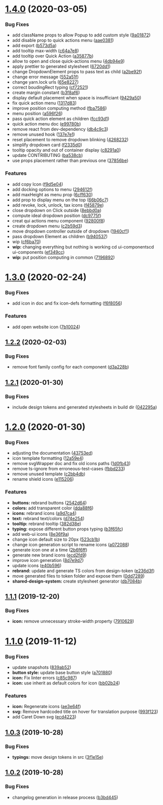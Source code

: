 # [1.4.0](https://github.com/Dashlane/ui-components/compare/v1.3.0...v1.4.0) (2020-03-05)


### Bug Fixes

* add className props to allow Popup to add custom style ([9a01872](https://github.com/Dashlane/ui-components/commit/9a0187233c7ee7ddd4ba70c702f19d61c7eae436))
* add disable prop to quick actions menu ([aae0381](https://github.com/Dashlane/ui-components/commit/aae0381714b336da18532dce4637f1effe082afa))
* add export ([b573d5a](https://github.com/Dashlane/ui-components/commit/b573d5a6aa7dc76b3932203b410ae943efedeb01))
* add tooltip max-width ([c64a7e8](https://github.com/Dashlane/ui-components/commit/c64a7e81509a7e918fa14b43b57ef4d18af6ea7c))
* add tooltip over Quick Action ([a35877b](https://github.com/Dashlane/ui-components/commit/a35877b4a4f9150acbd351c1b8df12c65fb32148))
* allow to open and close quick-actions menu ([4db94e9](https://github.com/Dashlane/ui-components/commit/4db94e926c7314b47458969f23f98d3547fe8213))
* apply prettier to generated stylesheet ([6720dd1](https://github.com/Dashlane/ui-components/commit/6720dd1e371286d5f0e48ce84097b809ee926ae2))
* change DropdownElement props to pass text as child ([a2be92f](https://github.com/Dashlane/ui-components/commit/a2be92f94eb141252e73168db556bf64ec4864e7))
* change error message ([552a51f](https://github.com/Dashlane/ui-components/commit/552a51fa1368bc083c8b93b74a841a3c4764e01f))
* change yarn.lock urls ([65e8227](https://github.com/Dashlane/ui-components/commit/65e82275d235d3245d5bb0e74c0206278b473935))
* correct boudingRect typing ([cf72521](https://github.com/Dashlane/ui-components/commit/cf725211d698d38d920d8e1432a70fcc1a7f7a2d))
* create margin constant ([b3f8af6](https://github.com/Dashlane/ui-components/commit/b3f8af609190fcd3bc09bf2b9b1b777646c3b0dc))
* display default placement when space is insufficiant ([9429a50](https://github.com/Dashlane/ui-components/commit/9429a50bb0ef866d40a61b296d9f4603930d64f3))
* fix quick action menu ([1317d83](https://github.com/Dashlane/ui-components/commit/1317d83dc39451b7e50c9f72e5837b493f1eb506))
* improve position computing method ([fba7586](https://github.com/Dashlane/ui-components/commit/fba7586f32e63dd07f55972c435afef34a98d247))
* menu position ([a596f26](https://github.com/Dashlane/ui-components/commit/a596f262428cb87cf4b183c84d9db05d9dccd048))
* pass quick action element as children ([fcc93d1](https://github.com/Dashlane/ui-components/commit/fcc93d17b0007b21c3fd74a8bf43d6793dfefcf9))
* quick action menu doc ([e99780b](https://github.com/Dashlane/ui-components/commit/e99780b4100f3c7cbee686dbfe74be719ff82e34))
* remove react from dev-dependency ([db4c9c3](https://github.com/Dashlane/ui-components/commit/db4c9c36f44d8faba915b84775cbb8487d3a6d5e))
* remove unused hook ([137e7e1](https://github.com/Dashlane/ui-components/commit/137e7e1ce7f3a12e97f8458907e843bb86f62722))
* reset placement to remove dropdown blinking ([4268232](https://github.com/Dashlane/ui-components/commit/426823254d7ddeeaf83b617c62622014574fe461))
* simplify dropdown card ([f2335d0](https://github.com/Dashlane/ui-components/commit/f2335d071feeeadfbe5484177d92e392bea5362c))
* tooltip opacity and out of container display ([c8291a0](https://github.com/Dashlane/ui-components/commit/c8291a02ba3b5484fd15131cad325f62ffdf9e67))
* update CONTRIBUTING ([ba538cb](https://github.com/Dashlane/ui-components/commit/ba538cbef3da7393669b46d87d6e5da8202ca566))
* use props placement rather than previous one ([37856be](https://github.com/Dashlane/ui-components/commit/37856beb56fbfe54e331fa8248ea21c01a80287f))


### Features

* add copy Icon ([f9d5e04](https://github.com/Dashlane/ui-components/commit/f9d5e049931d6cc7009919807ada504d4c9c94d7))
* add docking options to menu ([294612f](https://github.com/Dashlane/ui-components/commit/294612f9268ac6820f2817e4e59a19239e8738c0))
* add maxHeight as menu prop ([6cff630](https://github.com/Dashlane/ui-components/commit/6cff6308a8324434b56d370c38d561cf50533fbd))
* add prop to display menu on the top ([66b06c7](https://github.com/Dashlane/ui-components/commit/66b06c7d225378c284e5f004db12985f3182588f))
* add revoke, lock, unlock, tax icons ([f45879e](https://github.com/Dashlane/ui-components/commit/f45879eb14b7f8e28bd378d75f3da097c65355b2))
* close dropdown on Click outside ([8ebbd0a](https://github.com/Dashlane/ui-components/commit/8ebbd0a174a5a3796b874e3b8f029bf44748a97d))
* compute ideal dropdown position ([dc9775f](https://github.com/Dashlane/ui-components/commit/dc9775fec47def1e0095a28a5d19099dca5dd475))
* creat qui actions menu component ([92800f8](https://github.com/Dashlane/ui-components/commit/92800f80faf584caadaf2a89a63a72341da44f47))
* create dropdown menu ([c2b59d3](https://github.com/Dashlane/ui-components/commit/c2b59d3bc46253dbd13fc3ba80bdc7900bf0a1c1))
* move dropdown controller outside of dropdown ([1940cf1](https://github.com/Dashlane/ui-components/commit/1940cf1db48ed048929201df607838694af5db09))
* pass dropdown Element as children ([b940537](https://github.com/Dashlane/ui-components/commit/b94053749798efee697c78cd75a1ceb4d24735ba))
* wip ([cf6ba70](https://github.com/Dashlane/ui-components/commit/cf6ba704cbbf716578266e1991a2ece7985f1f97))
* **wip:** changing everything but nothing is working cd ui-componentscd ui-components ([ef349cc](https://github.com/Dashlane/ui-components/commit/ef349ccc3792361f6594dedd2e7ff8481e0c1829))
* **wip:** put position computing in common ([7196892](https://github.com/Dashlane/ui-components/commit/7196892ca77dbb2579f7754bd5844024f9f256c2))

# [1.3.0](https://github.com/Dashlane/ui-components/compare/v1.2.2...v1.3.0) (2020-02-24)


### Bug Fixes

* add icon in doc and fix icon-defs formatting ([f6f8056](https://github.com/Dashlane/ui-components/commit/f6f8056e5babde84fad0585b7ac57cbcc38fddfe))


### Features

* add open website icon ([7b10024](https://github.com/Dashlane/ui-components/commit/7b10024d997fab2547708d1d258bca68eef23217))

## [1.2.2](https://github.com/Dashlane/ui-components/compare/v1.2.1...v1.2.2) (2020-02-03)


### Bug Fixes

* remove font family config for each component ([d3a228b](https://github.com/Dashlane/ui-components/commit/d3a228bfb36f20ed24197100a4de37d676ab48da))

## [1.2.1](https://gitlab.dashlane.com/webproduct/ui-components/compare/v1.2.0...v1.2.1) (2020-01-30)


### Bug Fixes

* include design tokens and generated stylesheets in build dir ([042295a](https://gitlab.dashlane.com/webproduct/ui-components/commit/042295acf9a75974af7e2f14020b9d584b9f3cd6))

# [1.2.0](https://gitlab.dashlane.com/webproduct/ui-components/compare/v1.1.1...v1.2.0) (2020-01-30)


### Bug Fixes

* adjusting the documentation ([43753ed](https://gitlab.dashlane.com/webproduct/ui-components/commit/43753ed453fe783055ee9d31d44daac1e2594382))
* icon template formatting ([12a59e4](https://gitlab.dashlane.com/webproduct/ui-components/commit/12a59e43f54e26097b823004ae680322bbc4b0d0))
* remove svgWrapper doc and fix old icons paths ([1d0fb43](https://gitlab.dashlane.com/webproduct/ui-components/commit/1d0fb43b540a2a425a5d946656af60e426bbf06b))
* remove ts-ignore from erroneous-test-cases ([fbbd233](https://gitlab.dashlane.com/webproduct/ui-components/commit/fbbd2331907fab664b54ffb2754d91b4812b34d8))
* remove unused template ([c2bb4db](https://gitlab.dashlane.com/webproduct/ui-components/commit/c2bb4dba927f997c92390cae215b385010757009))
* rename shield icons ([e115206](https://gitlab.dashlane.com/webproduct/ui-components/commit/e115206b080385620fc6727a851f61dd8cedbfd8))


### Features

* **buttons:** rebrand buttons ([2542d64](https://gitlab.dashlane.com/webproduct/ui-components/commit/2542d64c46cd291e11516f32fe82ec4fc07528f9))
* **colors:** add transparent color ([dda88f6](https://gitlab.dashlane.com/webproduct/ui-components/commit/dda88f6bfb346dabe4955339fa181b776758d494))
* **icons:** rebrand icons ([a9d7ca4](https://gitlab.dashlane.com/webproduct/ui-components/commit/a9d7ca4b89d388963b1e5d9747441446ee1068c6))
* **text:** rebrand text/colors ([d74e254](https://gitlab.dashlane.com/webproduct/ui-components/commit/d74e254e18b197ff7fc55deeb3555cb0dc31f62e))
* **tooltip:** rebrand tooltip ([382d38e](https://gitlab.dashlane.com/webproduct/ui-components/commit/382d38eeb4b4266f6ae8ca73af078451aeab7b1e))
* **typing:** expose different button props typing ([b3f65fc](https://gitlab.dashlane.com/webproduct/ui-components/commit/b3f65fccc45ded99c031b687ffc0bdd0de5f4e6f))
* add web-ui icons ([8e36f9a](https://gitlab.dashlane.com/webproduct/ui-components/commit/8e36f9a6caf8c383f4e13bc2b011f7aea908afaa))
* change icon default size to 20px ([523cb1b](https://gitlab.dashlane.com/webproduct/ui-components/commit/523cb1b1a20438f07198d7aec91d0447abb4629a))
* change icon generation script to rename icons ([a072088](https://gitlab.dashlane.com/webproduct/ui-components/commit/a072088a363779a113590e58c5ada3b6b70437c7))
* generate icon one at a time ([2b6f6ff](https://gitlab.dashlane.com/webproduct/ui-components/commit/2b6f6ff07ff74395240366ed3f6ec4c52b19d73b))
* generate new brand icons ([ecd2fd9](https://gitlab.dashlane.com/webproduct/ui-components/commit/ecd2fd9a0dab1afcd13a996bbe838374c4062361))
* improve icon generation ([8d7e9d7](https://gitlab.dashlane.com/webproduct/ui-components/commit/8d7e9d7cd943ce2d32edbcd8967024cb18691062))
* update icons ([e40b596](https://gitlab.dashlane.com/webproduct/ui-components/commit/e40b596f766720b01e549d93a0ed60c2e455b75f))
* **rebrand:** update and generate TS colors from design-token ([e236d3f](https://gitlab.dashlane.com/webproduct/ui-components/commit/e236d3ff1959017948b386983c3b105f6ddd32a5))
* move generated files to token folder and expose them ([0dd7289](https://gitlab.dashlane.com/webproduct/ui-components/commit/0dd7289e65ca3e853f359e07aab574bb21e756cb))
* **shared-design-system:** create stylesheet generator ([db7084b](https://gitlab.dashlane.com/webproduct/ui-components/commit/db7084b97deea374f1e30e930d06b4fa04449abb))

## [1.1.1](https://github.com/Dashlane/ui-components/compare/v1.1.0...v1.1.1) (2019-12-20)


### Bug Fixes

* **icon:** remove unnecessary stroke-width property ([7910629](https://github.com/Dashlane/ui-components/commit/7910629669d879ef095a1f2e6462cb766c28698a))

# [1.1.0](https://github.com/Dashlane/ui-components/compare/v1.0.3...v1.1.0) (2019-11-12)


### Bug Fixes

* update snapshots ([839ab52](https://github.com/Dashlane/ui-components/commit/839ab5233d29e1b43a700eaca21f042814f5a241))
* **button style:** update base button style ([a701880](https://github.com/Dashlane/ui-components/commit/a7018802e65111285086c65e3615ca863837a8e1))
* **icon:** Fix linter errors ([c85c987](https://github.com/Dashlane/ui-components/commit/c85c987331b48e5f769a737f8fade4ca920f1ab9))
* **icon:** use inherit as default colors for icon ([bb02b24](https://github.com/Dashlane/ui-components/commit/bb02b24e214a993a788afcab0b4c72a63f895d67))


### Features

* **icon:** Regenerate icons ([ae3e64f](https://github.com/Dashlane/ui-components/commit/ae3e64f6c804673644cc1cf2050694fc4ac29f21))
* **svg:** Remove hardcoded title on hover for translation purpose ([993f123](https://github.com/Dashlane/ui-components/commit/993f123ad9f7996df097ae681e0cb8df34a342dc))
* add Caret Down svg ([ecd4223](https://github.com/Dashlane/ui-components/commit/ecd4223b78260a49341e6018d3131989deec55f2))

## [1.0.3](https://github.com/Dashlane/ui-components/compare/v1.0.2...v1.0.3) (2019-10-28)


### Bug Fixes

* **typings:** move design tokens in src ([3f1e15e](https://github.com/Dashlane/ui-components/commit/3f1e15efd9fa99cd4599604ba4ce375a8e25e2ab))

## [1.0.2](https://github.com/Dashlane/ui-components/compare/v1.0.1...v1.0.2) (2019-10-28)

### Bug Fixes

- changelog generation in release process ([b3bd445](https://github.com/Dashlane/ui-components/commit/b3bd4454431f41aceeb33f808447d7f0e9ff8346))
